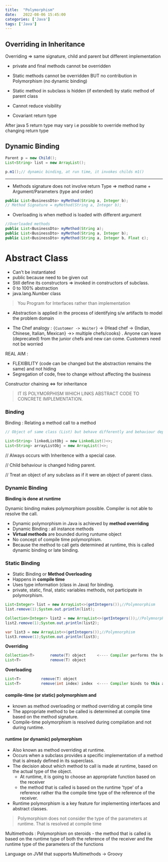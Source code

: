 ```yaml
---
title:  "Polymorphism"
date:   2022-08-06 15:45:00
categories: ['Java']
tags: ['Java']
---
```


## Overriding in Inheritance

Overriding => same signature, child and parent but different implementation

* private and final methods cannot be overridden

* Static methods cannot be overridden BUT no contribution in Polymorphism
(no dynamic binding)

* Static method in subclass is hidden (if extended) by static method of parent class

* Cannot reduce visibility

* Covariant return type

After java 5 return type may vary i.e possible to override method by changing return type

## Dynamic Binding

```java
Parent p = new Child();
List<String> list = new ArrayList();

p.m1();// dynamic binding, at run time, it invokes childs m1()
```

---
* Methods signature does not involve return Type => method name + Argument/Parameters (type and order)
```java
public List<BusinessDto> myMethod(String a, Integer b);
// Method Signature = myMethod(String a, Integer b);
```
* Overloading is when method is loaded with different argument
```java
//Overloaded methods
public List<BusinessDto> myMethod(String a);
public List<BusinessDto> myMethod(String a, Integer b);
public List<BusinessDto> myMethod(String a, Integer b, Float c);
```
# Abstract Class

* Can't be instantiated
* public because need to be given out
* Still define its constructors => invoked in constructors of subclass.
* 0 to 100% abstraction
* java.lang.Number class

> You Program for Interfaces rather than implementation

* Abstraction is applied in the process of identifying s/w artifacts to model the problem domain

* The Chef analogy : `{Customer -> Waiter}` -> {Head chef -> {Indian, Chinese, Italian, Mexican} ->> multiple chefs/cooks} . 
Anyone can leave (deprecated) from the junior chefs and new can come. Customers need not be worried

REAL AIM : 
* FLEXIBILITY (code can be changed but the abstraction remains the same) and not hiding
* Segregation of code, free to change without affecting the business

Constructor chaining <=> for inheritance

> IT IS POLYMORPHISM WHICH LINKS ABSTRACT CODE TO CONCRETE IMPLEMENTATION.

### Binding 

Binding : Relating a method call to a method

```java
// Object of same class (List) but behave differently and behaviour depends on object being invoked

List<String> linkedListObj = new LinkedList()<>;
List<String> arrayListObj = new ArrayList()<>;
```

// Always occurs with Inheritence with a special case.

// Child behaviour is changed hiding parent.

// Treat an object of any subclass as if it were an object of parent class.

### Dynamic Binding

**Binding is done at runtime**

Dynamic binding makes polymorphism possible. Compiler is not able to resolve the call. 

* Dynamic polymorphism in Java is achieved by **method overriding**
* Dynamic Binding : all instance methods
* **Virtual methods** are bounded during runtume object
* No concept of compile time polymorphism.
* Because the method to call gets determined at runtime, this is called dynamic binding or late binding.

### Static Binding

* Static Binding or **Method Overloading**
* Happens in **compile time**
* Uses type information (class in Java) for binding.
* private, static, final, static variables methods, not participate in polymorphism.


```java
List<Integer> list = new ArrayList<>(getIntegers());//Polymnorphism
list.remove(1);System.out.println(list);

Collection<Integer> list2 = new ArrayList<>(getIntegers());//Polymnorphism
list2.remove(1);System.out.println(list2);

var list3 = new ArrayList<>(getIntegers());//Polymnorphism
list3.remove(1);System.out.println(list3);
```

**Overriding**
```java
Collection<T>       remote(T) object     <---- Compiler performs the boxing at compile time and at runtime, ends up calling for Collection
List<T>             remove(T) object
```

**Overloading**
```java
List<T>         remove(T) object
List<T>         remove(int index) index  <---- Compiler binds to this at compile time, when List is used
```

#### compile-time (or static) polymorphism and
* known as method overloading or method overriding at compile time
* The appropriate method to be called is determined at compile time based on the method signature.
* Compile-time polymorphism is resolved during compilation and not during runtime.

#### runtime (or dynamic) polymorphism
* Also known as method overriding at runtime.
* Occurs when a subclass provides a specific implementation of a method that is already defined in its superclass.
* The decision about which method to call is made at runtime, based on the actual type of the object.
    * At runtime, it is going to choose an appropriate function based on the receiver
    * the method that is called is based on the runtime 'type' of a reference rather tha the compile time
      type of the reference of the receiver.
* Runtime polymorphism is a key feature for implementing interfaces and abstract classes.

> Polymorphism does not consider the type of the parameters at runtime. That is resolved at compile time

Multimethods : Polymorphism on steroids - the method that is called is based on the runtime type of both the
reference of the receiver and the runtime type of the parameters of the functions

Language on JVM that supports Multimethods -> Groovy

